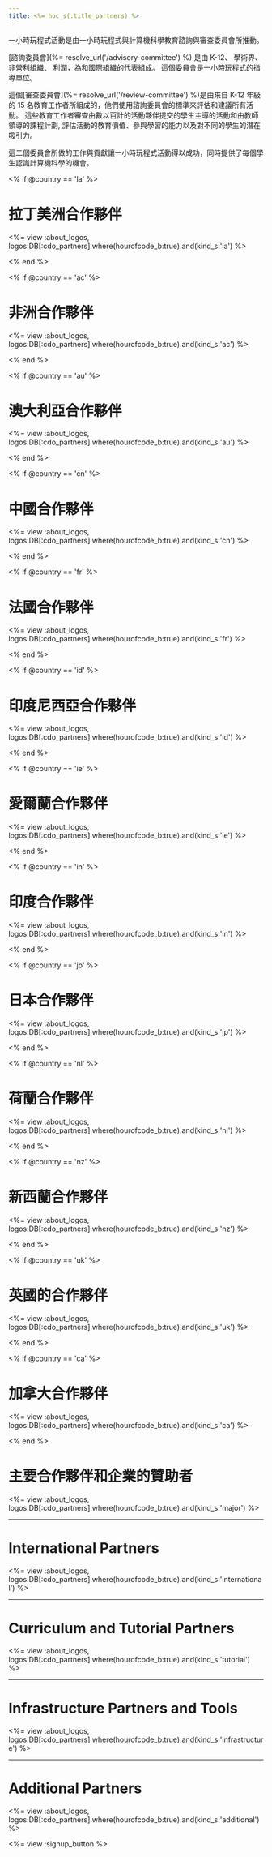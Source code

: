 ```yaml
---
title: <%= hoc_s(:title_partners) %>
---
```

一小時玩程式活動是由一小時玩程式與計算機科學教育諮詢與審查委員會所推動。

[諮詢委員會](%= resolve_url('/advisory-committee') %) 是由 K-12、 學術界、 非營利組織、 利潤，為和國際組織的代表組成。 這個委員會是一小時玩程式的指導單位。

這個[審查委員會](%= resolve_url('/review-committee') %)是由來自 K-12 年級的 15 名教育工作者所組成的，他們使用諮詢委員會的標準來評估和建議所有活動。 這些教育工作者審查由數以百計的活動夥伴提交的學生主導的活動和由教師領導的課程計劃, 評估活動的教育價值、參與學習的能力以及對不同的學生的潛在吸引力。

這二個委員會所做的工作與貢獻讓一小時玩程式活動得以成功，同時提供了每個學生認識計算機科學的機會。

<% if @country == 'la' %>

# 拉丁美洲合作夥伴

<%= view :about_logos, logos:DB[:cdo_partners].where(hourofcode_b:true).and(kind_s:'la') %>

<% end %>

<% if @country == 'ac' %>

# 非洲合作夥伴

<%= view :about_logos, logos:DB[:cdo_partners].where(hourofcode_b:true).and(kind_s:'ac') %>

<% end %>

<% if @country == 'au' %>

# 澳大利亞合作夥伴

<%= view :about_logos, logos:DB[:cdo_partners].where(hourofcode_b:true).and(kind_s:'au') %>

<% end %>

<% if @country == 'cn' %>

# 中國合作夥伴

<%= view :about_logos, logos:DB[:cdo_partners].where(hourofcode_b:true).and(kind_s:'cn') %>

<% end %>

<% if @country == 'fr' %>

# 法國合作夥伴

<%= view :about_logos, logos:DB[:cdo_partners].where(hourofcode_b:true).and(kind_s:'fr') %>

<% end %>

<% if @country == 'id' %>

# 印度尼西亞合作夥伴

<%= view :about_logos, logos:DB[:cdo_partners].where(hourofcode_b:true).and(kind_s:'id') %>

<% end %>

<% if @country == 'ie' %>

# 愛爾蘭合作夥伴

<%= view :about_logos, logos:DB[:cdo_partners].where(hourofcode_b:true).and(kind_s:'ie') %>

<% end %>

<% if @country == 'in' %>

# 印度合作夥伴

<%= view :about_logos, logos:DB[:cdo_partners].where(hourofcode_b:true).and(kind_s:'in') %>

<% end %>

<% if @country == 'jp' %>

# 日本合作夥伴

<%= view :about_logos, logos:DB[:cdo_partners].where(hourofcode_b:true).and(kind_s:'jp') %>

<% end %>

<% if @country == 'nl' %>

# 荷蘭合作夥伴

<%= view :about_logos, logos:DB[:cdo_partners].where(hourofcode_b:true).and(kind_s:'nl') %>

<% end %>

<% if @country == 'nz' %>

# 新西蘭合作夥伴

<%= view :about_logos, logos:DB[:cdo_partners].where(hourofcode_b:true).and(kind_s:'nz') %>

<% end %>

<% if @country == 'uk' %>

# 英國的合作夥伴

<%= view :about_logos, logos:DB[:cdo_partners].where(hourofcode_b:true).and(kind_s:'uk') %>

<% end %>

<% if @country == 'ca' %>

# 加拿大合作夥伴

<%= view :about_logos, logos:DB[:cdo_partners].where(hourofcode_b:true).and(kind_s:'ca') %>

<% end %>

# 主要合作夥伴和企業的贊助者

<%= view :about_logos, logos:DB[:cdo_partners].where(hourofcode_b:true).and(kind_s:'major') %>

* * *

# International Partners

<%= view :about_logos, logos:DB[:cdo_partners].where(hourofcode_b:true).and(kind_s:'international') %>

* * *

# Curriculum and Tutorial Partners

<%= view :about_logos, logos:DB[:cdo_partners].where(hourofcode_b:true).and(kind_s:'tutorial') %>

* * *

# Infrastructure Partners and Tools

<%= view :about_logos, logos:DB[:cdo_partners].where(hourofcode_b:true).and(kind_s:'infrastructure') %>

* * *

# Additional Partners

<%= view :about_logos, logos:DB[:cdo_partners].where(hourofcode_b:true).and(kind_s:'additional') %>

<%= view :signup_button %>